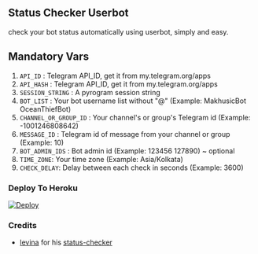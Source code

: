 ## Status Checker Userbot
check your bot status automatically using userbot, simply and easy.

## Mandatory Vars
1. `API_ID` : Telegram API_ID, get it from my.telegram.org/apps
2. `API_HASH` : Telegram API_ID, get it from my.telegram.org/apps
3. `SESSION_STRING` : A pyrogram session string
4. `BOT_LIST` : Your bot username list without "@" (Example: MakhusicBot OceanThiefBot)
5. `CHANNEL_OR_GROUP_ID` : Your channel's or group's Telegram id (Example: -1001246808642)
6. `MESSAGE_ID` : Telegram id of message from your channel or group (Example: 10)
7. `BOT_ADMIN_IDS` : Bot admin id (Example: 123456 127890) ~ optional
8. `TIME_ZONE`: Your time zone (Example: Asia/Kolkata)
9. `CHECK_DELAY`: Delay between each check in seconds (Example: 3600)

### Deploy To Heroku

[![Deploy](https://www.herokucdn.com/deploy/button.svg)](https://heroku.com/deploy?template=https://github.com/M4hbod/Bot-Status-Checker/tree/pyrogram-version-1)

### Credits
- [levina](https://github.com/levina-lab) for his [status-checker](https://github.com/levina-lab/status-checker)